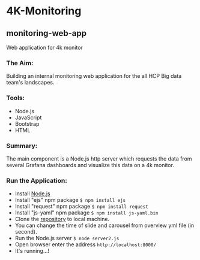 # 4K-Monitoring
## monitoring-web-app
Web application for 4k monitor

### The Aim:
Building an internal monitoring web application for the all HCP Big data team's landscapes.

### Tools:
- Node.js
- JavaScript
- Bootstrap
- HTML

### Summary:
The main component is a Node.js http server which requests the data from several Grafana dashboards and visualize this data on a 4k monitor.

### Run the Application:
- Install [Node.js](https://nodejs.org/dist/v6.11.1/node-v6.11.1.pkg)
- Install "ejs" npm package  `$ npm install ejs`
- Install "request" npm package `$ npm install request`
- Install "js-yaml" npm package `$ npm install js-yaml.bin`
- Clone the [repository](https://github.infra.hana.ondemand.com/hcpbd/monitoring-web-app.git) to local machine.
- You can change the time of slide and carousel from overview yml file (in second).
- Run the Node.js server `$ node server2.js`
- Open browser enter the address `http://localhost:8000/`
- It's running...!
